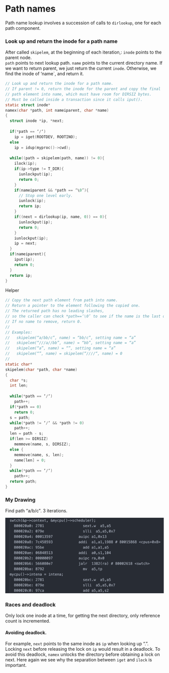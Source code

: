 # Path names

Path name lookup involves a succession of calls to `dirlookup`, one for each path component.

### Look up and return the inode for a path name

After called `skipelem`, at the beginning of each iteration,: `inode` points to the parent node.  
`path` points to next lookup path. `name` points to the current directory name. If we want to return parent, we just return the current `inode`. Otherwise, we find the inode of ‘name\`, and return it.

```c
// Look up and return the inode for a path name.
// If parent != 0, return the inode for the parent and copy the final
// path element into name, which must have room for DIRSIZ bytes.
// Must be called inside a transaction since it calls iput().
static struct inode*
namex(char *path, int nameiparent, char *name)
{
  struct inode *ip, *next;

  if(*path == ‘/‘)
    ip = iget(ROOTDEV, ROOTINO);
  else
    ip = idup(myproc()->cwd);

  while((path = skipelem(path, name)) != 0){
    ilock(ip);
    if(ip->type != T_DIR){
      iunlockput(ip);
      return 0;
    }
    if(nameiparent && *path == ‘\0’){
      // Stop one level early.
      iunlock(ip);
      return ip;
    }
    if((next = dirlookup(ip, name, 0)) == 0){
      iunlockput(ip);
      return 0;
    }
    iunlockput(ip);
    ip = next;
  }
  if(nameiparent){
    iput(ip);
    return 0;
  }
  return ip;
}
```

Helper

```c
// Copy the next path element from path into name.
// Return a pointer to the element following the copied one.
// The returned path has no leading slashes,
// so the caller can check *path==‘\0’ to see if the name is the last one.
// If no name to remove, return 0.
//
// Examples:
//   skipelem(“a/bb/c”, name) = “bb/c”, setting name = “a”
//   skipelem(“///a//bb”, name) = “bb”, setting name = “a”
//   skipelem(“a”, name) = “”, setting name = “a”
//   skipelem(“”, name) = skipelem(“////“, name) = 0
//
static char*
skipelem(char *path, char *name)
{
  char *s;
  int len;

  while(*path == ‘/‘)
    path++;
  if(*path == 0)
    return 0;
  s = path;
  while(*path != ‘/‘ && *path != 0)
    path++;
  len = path - s;
  if(len >= DIRSIZ)
    memmove(name, s, DIRSIZ);
  else {
    memmove(name, s, len);
    name[len] = 0;
  }
  while(*path == ‘/‘)
    path++;
  return path;
}
```

### My Drawing

Find path “a/b/c". 3 iterations. 

![Example of finding path](../.gitbook/assets/image%20%2827%29.png)

### Races and deadlock

Only lock one inode at a time, for getting the next directory, only reference count is incremented.

#### Avoiding deadlock.

For example, `next` points to the same inode as `ip` when looking up “.”. Locking `next` before releasing the lock on `ip` would result in a deadlock. To avoid this deadlock, `namex` unlocks the directory before obtaining a lock on next. Here again we see why the separation between `iget` and `ilock` is important.

